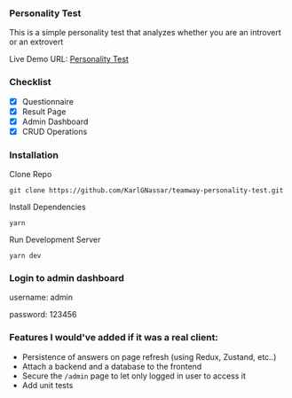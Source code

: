 ### Personality Test

This is a simple personality test that analyzes whether you are an introvert or an extrovert

Live Demo URL: [Personality Test](https://teamway-personality-test.vercel.app/)

### Checklist

- [x] Questionnaire
- [x] Result Page
- [x] Admin Dashboard
- [x] CRUD Operations

### Installation

Clone Repo

`git clone https://github.com/KarlGNassar/teamway-personality-test.git`

Install Dependencies

`yarn`

Run Development Server

`yarn dev`

### Login to admin dashboard

username: admin

password: 123456

### Features I would've added if it was a real client:

- Persistence of answers on page refresh (using Redux, Zustand, etc..)
- Attach a backend and a database to the frontend
- Secure the `/admin` page to let only logged in user to access it
- Add unit tests
